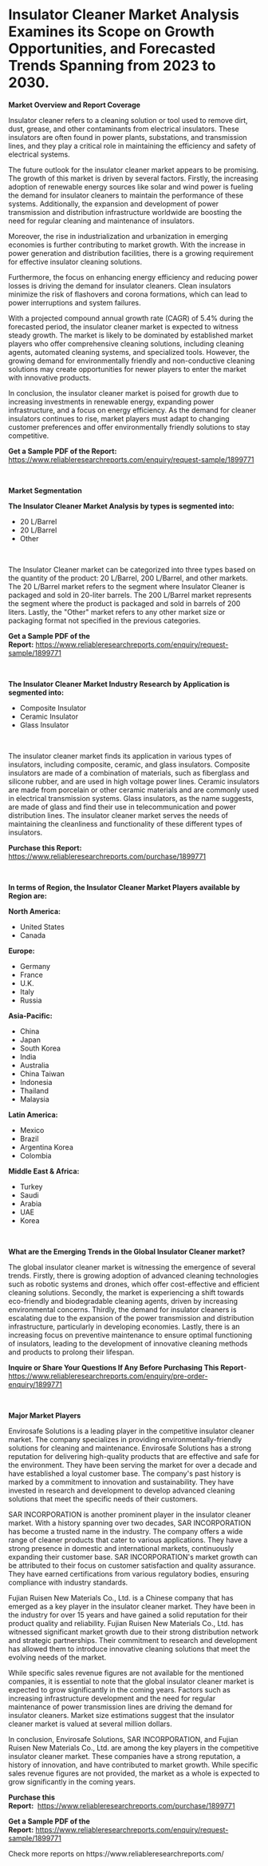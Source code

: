 <p><h1>Insulator Cleaner Market Analysis Examines its Scope on Growth Opportunities, and Forecasted Trends Spanning from 2023 to 2030.</h1></p><p><strong>Market Overview and Report Coverage</strong></p>
<p><p>Insulator cleaner refers to a cleaning solution or tool used to remove dirt, dust, grease, and other contaminants from electrical insulators. These insulators are often found in power plants, substations, and transmission lines, and they play a critical role in maintaining the efficiency and safety of electrical systems.</p><p>The future outlook for the insulator cleaner market appears to be promising. The growth of this market is driven by several factors. Firstly, the increasing adoption of renewable energy sources like solar and wind power is fueling the demand for insulator cleaners to maintain the performance of these systems. Additionally, the expansion and development of power transmission and distribution infrastructure worldwide are boosting the need for regular cleaning and maintenance of insulators.</p><p>Moreover, the rise in industrialization and urbanization in emerging economies is further contributing to market growth. With the increase in power generation and distribution facilities, there is a growing requirement for effective insulator cleaning solutions.</p><p>Furthermore, the focus on enhancing energy efficiency and reducing power losses is driving the demand for insulator cleaners. Clean insulators minimize the risk of flashovers and corona formations, which can lead to power interruptions and system failures.</p><p>With a projected compound annual growth rate (CAGR) of 5.4% during the forecasted period, the insulator cleaner market is expected to witness steady growth. The market is likely to be dominated by established market players who offer comprehensive cleaning solutions, including cleaning agents, automated cleaning systems, and specialized tools. However, the growing demand for environmentally friendly and non-conductive cleaning solutions may create opportunities for newer players to enter the market with innovative products.</p><p>In conclusion, the insulator cleaner market is poised for growth due to increasing investments in renewable energy, expanding power infrastructure, and a focus on energy efficiency. As the demand for cleaner insulators continues to rise, market players must adapt to changing customer preferences and offer environmentally friendly solutions to stay competitive.</p></p>
<p><strong>Get a Sample PDF of the Report:</strong> <a href="https://www.reliableresearchreports.com/enquiry/request-sample/1899771">https://www.reliableresearchreports.com/enquiry/request-sample/1899771</a></p>
<p>&nbsp;</p>
<p><strong>Market Segmentation</strong></p>
<p><strong>The Insulator Cleaner Market Analysis by types is segmented into:</strong></p>
<p><ul><li>20 L/Barrel</li><li>20 L/Barrel</li><li>Other</li></ul></p>
<p>&nbsp;</p>
<p><p>The Insulator Cleaner market can be categorized into three types based on the quantity of the product: 20 L/Barrel, 200 L/Barrel, and other markets. The 20 L/Barrel market refers to the segment where Insulator Cleaner is packaged and sold in 20-liter barrels. The 200 L/Barrel market represents the segment where the product is packaged and sold in barrels of 200 liters. Lastly, the "Other" market refers to any other market size or packaging format not specified in the previous categories.</p></p>
<p><strong>Get a Sample PDF of the Report:</strong>&nbsp;<a href="https://www.reliableresearchreports.com/enquiry/request-sample/1899771">https://www.reliableresearchreports.com/enquiry/request-sample/1899771</a></p>
<p>&nbsp;</p>
<p><strong>The Insulator Cleaner Market Industry Research by Application is segmented into:</strong></p>
<p><ul><li>Composite Insulator</li><li>Ceramic Insulator</li><li>Glass Insulator</li></ul></p>
<p>&nbsp;</p>
<p><p>The insulator cleaner market finds its application in various types of insulators, including composite, ceramic, and glass insulators. Composite insulators are made of a combination of materials, such as fiberglass and silicone rubber, and are used in high voltage power lines. Ceramic insulators are made from porcelain or other ceramic materials and are commonly used in electrical transmission systems. Glass insulators, as the name suggests, are made of glass and find their use in telecommunication and power distribution lines. The insulator cleaner market serves the needs of maintaining the cleanliness and functionality of these different types of insulators.</p></p>
<p><strong>Purchase this Report:</strong>&nbsp; <a href="https://www.reliableresearchreports.com/purchase/1899771">https://www.reliableresearchreports.com/purchase/1899771</a></p>
<p>&nbsp;</p>
<p><strong>In terms of Region, the Insulator Cleaner Market Players available by Region are:</strong></p>
<p>
    <p> <strong> North America: </strong>
        <ul>
            <li>United States</li>
            <li>Canada</li>
        </ul>
        </p> 
    <p> <strong> Europe: </strong>
        <ul>
            <li>Germany</li>
            <li>France</li>
            <li>U.K.</li>
            <li>Italy</li>
            <li>Russia</li>
        </ul>
        </p> 
    <p> <strong> Asia-Pacific: </strong>
        <ul>
            <li>China</li>
            <li>Japan</li>
            <li>South Korea</li>
            <li>India</li>
            <li>Australia</li>
            <li>China Taiwan</li>
            <li>Indonesia</li>
            <li>Thailand</li>
            <li>Malaysia</li>
        </ul>
        </p> 
    <p> <strong> Latin America: </strong>
        <ul>
            <li>Mexico</li>
            <li>Brazil</li>
            <li>Argentina Korea</li>
            <li>Colombia</li>
        </ul>
        </p> 
    <p> <strong> Middle East & Africa: </strong>
        <ul>
            <li>Turkey</li>
            <li>Saudi</li>
            <li>Arabia</li>
            <li>UAE</li>
            <li>Korea</li>
        </ul>
    </p>
    </p>
<p>&nbsp;</p>
<p><strong>What are the Emerging Trends in the Global Insulator Cleaner market?</strong></p>
<p><p>The global insulator cleaner market is witnessing the emergence of several trends. Firstly, there is growing adoption of advanced cleaning technologies such as robotic systems and drones, which offer cost-effective and efficient cleaning solutions. Secondly, the market is experiencing a shift towards eco-friendly and biodegradable cleaning agents, driven by increasing environmental concerns. Thirdly, the demand for insulator cleaners is escalating due to the expansion of the power transmission and distribution infrastructure, particularly in developing economies. Lastly, there is an increasing focus on preventive maintenance to ensure optimal functioning of insulators, leading to the development of innovative cleaning methods and products to prolong their lifespan.</p></p>
<p><strong>Inquire or Share Your Questions If Any Before Purchasing This Report</strong>- <a href="https://www.reliableresearchreports.com/enquiry/pre-order-enquiry/1899771">https://www.reliableresearchreports.com/enquiry/pre-order-enquiry/1899771</a></p>
<p>&nbsp;</p>
<p><strong>Major Market Players</strong></p>
<p><p>Envirosafe Solutions is a leading player in the competitive insulator cleaner market. The company specializes in providing environmentally-friendly solutions for cleaning and maintenance. Envirosafe Solutions has a strong reputation for delivering high-quality products that are effective and safe for the environment. They have been serving the market for over a decade and have established a loyal customer base. The company's past history is marked by a commitment to innovation and sustainability. They have invested in research and development to develop advanced cleaning solutions that meet the specific needs of their customers.</p><p>SAR INCORPORATION is another prominent player in the insulator cleaner market. With a history spanning over two decades, SAR INCORPORATION has become a trusted name in the industry. The company offers a wide range of cleaner products that cater to various applications. They have a strong presence in domestic and international markets, continuously expanding their customer base. SAR INCORPORATION's market growth can be attributed to their focus on customer satisfaction and quality assurance. They have earned certifications from various regulatory bodies, ensuring compliance with industry standards.</p><p>Fujian Ruisen New Materials Co., Ltd. is a Chinese company that has emerged as a key player in the insulator cleaner market. They have been in the industry for over 15 years and have gained a solid reputation for their product quality and reliability. Fujian Ruisen New Materials Co., Ltd. has witnessed significant market growth due to their strong distribution network and strategic partnerships. Their commitment to research and development has allowed them to introduce innovative cleaning solutions that meet the evolving needs of the market.</p><p>While specific sales revenue figures are not available for the mentioned companies, it is essential to note that the global insulator cleaner market is expected to grow significantly in the coming years. Factors such as increasing infrastructure development and the need for regular maintenance of power transmission lines are driving the demand for insulator cleaners. Market size estimations suggest that the insulator cleaner market is valued at several million dollars.</p><p>In conclusion, Envirosafe Solutions, SAR INCORPORATION, and Fujian Ruisen New Materials Co., Ltd. are among the key players in the competitive insulator cleaner market. These companies have a strong reputation, a history of innovation, and have contributed to market growth. While specific sales revenue figures are not provided, the market as a whole is expected to grow significantly in the coming years.</p></p>
<p><strong>Purchase this Report:</strong>&nbsp;&nbsp;<a href="https://www.reliableresearchreports.com/purchase/1899771">https://www.reliableresearchreports.com/purchase/1899771</a></p>
<p></p>
<p><strong>Get a Sample PDF of the Report:</strong>&nbsp;<a href="https://www.reliableresearchreports.com/enquiry/request-sample/1899771">https://www.reliableresearchreports.com/enquiry/request-sample/1899771</a></p>
<p>Check more reports on https://www.reliableresearchreports.com/</p>